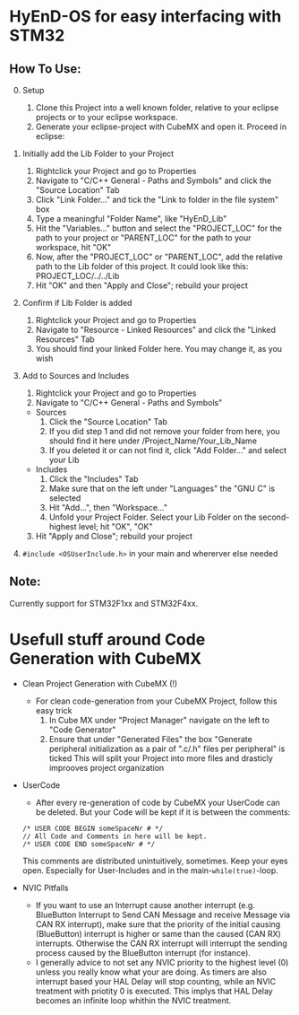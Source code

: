 # HyEnD-OS for easy interfacing with STM32

## How To Use:
0. Setup
	1. Clone this Project into a well known folder, relative to your eclipse projects or to your eclipse workspace.
	2. Generate your eclipse-project with CubeMX and open it. Proceed in eclipse:
	
1. Initially add the Lib Folder to your Project
	1. Rightclick your Project and go to Properties
	2. Navigate to "C/C++ General - Paths and Symbols" and click the "Source Location" Tab
	3. Click "Link Folder..." and tick the "Link to folder in the file system" box
	4. Type a meaningful "Folder Name", like "HyEnD_Lib"
	5. Hit the "Variables..." button and select the "PROJECT_LOC" for the path to your project or "PARENT_LOC" for the path to your workspace, hit "OK"
	6. Now, after the "PROJECT_LOC" or "PARENT_LOC", add the relative path to the Lib folder of this project. It could look like this: PROJECT_LOC/../../Lib
	7. Hit "OK" and then "Apply and Close"; rebuild your project
	
2. Confirm if Lib Folder is added
	1. Rightclick your Project and go to Properties
	2. Navigate to "Resource - Linked Resources" and click the "Linked Resources" Tab
	3. You should find your linked Folder here. You may change it, as you wish
	
3. Add to Sources and Includes
	1. Rightclick your Project and go to Properties
	2. Navigate to "C/C++ General - Paths and Symbols"
	- Sources 
		1. Click the "Source Location" Tab
		2. If you did step 1 and did not remove your folder from here, you should find it here under /Project_Name/Your_Lib_Name
		3. If you deleted it or can not find it, click "Add Folder..." and select your Lib
	- Includes
		1. Click the "Includes" Tab
		2. Make sure that on the left under "Languages" the "GNU C" is selected
		3. Hit "Add...", then "Workspace..."
		4. Unfold your Project Folder. Select your Lib Folder on the second-highest level; hit "OK", "OK" 
	3. Hit "Apply and Close"; rebuild your project
	
4. `#include <OSUserInclude.h>` in your main and whererver else needed

## Note:
Currently support for STM32F1xx and STM32F4xx.


# Usefull stuff around Code Generation with CubeMX

- Clean Project Generation with CubeMX (!)
	- For clean code-generation from your CubeMX Project, follow this easy trick
		1. In Cube MX under "Project Manager" navigate on the left to "Code Generator"
		2. Ensure that under "Generated Files" the box "Generate peripheral initialization as a pair of ".c/.h" files per peripheral" is ticked
		This will split your Project into more files and drasticly improoves project organization

- UserCode
	- After every re-generation of code by CubeMX your UserCode can be deleted. But your Code will be kept if it is between the comments:
	```
	/* USER CODE BEGIN someSpaceNr # */
	// All Code and Comments in here will be kept.
	/* USER CODE END someSpaceNr # */
	```
	This comments are distributed unintuitively, sometimes. Keep your eyes open. Especially for User-Includes and in the main-`while(true)`-loop.
	

- NVIC Pitfalls
	- If you want to use an Interrupt cause another interrupt (e.g. BlueButton Interrupt to Send CAN Message and receive Message via CAN RX interrupt),
	make sure that the priority of the initial causing (BlueButton) interrupt is higher or same than the caused (CAN RX) interrupts.
	Otherwise the CAN RX interrupt will interrupt the sending process caused by the BlueButton interrupt (for instance).
	- I generally advice to not set any NVIC priority to the highest level (0) unless you really know what your are doing. As timers are also interrupt based your HAL Delay will stop counting, while an NVIC treatment with priotity 0 is executed. This implys that HAL Delay becomes an infinite loop whithin the NVIC treatment.
